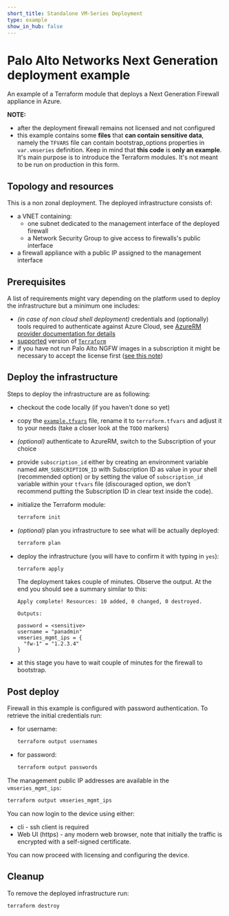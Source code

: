 ```yaml
---
short_title: Standalone VM-Series Deployment
type: example
show_in_hub: false
---
```

# Palo Alto Networks Next Generation deployment example

An example of a Terraform module that deploys a Next Generation Firewall appliance in Azure.

**NOTE:**

- after the deployment firewall remains not licensed and not configured
- this example contains some **files** that **can contain sensitive data**, namely the `TFVARS` file can contain bootstrap_options
  properties in `var.vmseries` definition. Keep in mind that **this code** is **only an example**. It's main purpose is to
  introduce the Terraform modules. It's not meant to be run on production in this form.

## Topology and resources

This is a non zonal deployment. The deployed infrastructure consists of:

- a VNET containing:
  - one subnet dedicated to the management interface of the deployed firewall
  - a Network Security Group to give access to firewalls's public interface
- a firewall appliance with a public IP assigned to the management interface

## Prerequisites

A list of requirements might vary depending on the platform used to deploy the infrastructure but a minimum one includes:

- _(in case of non cloud shell deployment)_ credentials and (optionally) tools required to authenticate against Azure Cloud, see
  [AzureRM provider documentation for details](https://registry.terraform.io/providers/hashicorp/azurerm/latest/docs#authenticating-to-azure)
- [supported](#requirements) version of [`Terraform`](<https://developer.hashicorp.com/terraform/downloads>)
- if you have not run Palo Alto NGFW images in a subscription it might be necessary to accept the license first
  ([see this note](../../modules/vmseries/README.md#accept-azure-marketplace-terms))

## Deploy the infrastructure

Steps to deploy the infrastructure are as following:

- checkout the code locally (if you haven't done so yet)
- copy the [`example.tfvars`](./example.tfvars) file, rename it to `terraform.tfvars` and adjust it to your needs
  (take a closer look at the `TODO` markers)
- _(optional)_ authenticate to AzureRM, switch to the Subscription of your choice
- provide `subscription_id` either by creating an environment variable named `ARM_SUBSCRIPTION_ID` with Subscription ID as value
  in your shell (recommended option) or by setting the value of `subscription_id` variable within your `tfvars` file (discouraged
  option, we don't recommend putting the Subscription ID in clear text inside the code).
- initialize the Terraform module:

  ```bash
  terraform init
  ```

- _(optional)_ plan you infrastructure to see what will be actually deployed:

  ```bash
  terraform plan
  ```

- deploy the infrastructure (you will have to confirm it with typing in `yes`):

  ```bash
  terraform apply
  ```

  The deployment takes couple of minutes. Observe the output. At the end you should see a summary similar to this:

  ```console
  Apply complete! Resources: 10 added, 0 changed, 0 destroyed.

  Outputs:

  password = <sensitive>
  username = "panadmin"
  vmseries_mgmt_ips = {
    "fw-1" = "1.2.3.4"
  }
  ```

- at this stage you have to wait couple of minutes for the firewall to bootstrap.

## Post deploy

Firewall in this example is configured with password authentication. To retrieve the initial credentials run:

- for username:

  ```bash
  terraform output usernames
  ```

- for password:

  ```bash
  terraform output passwords
  ```

The management public IP addresses are available in the `vmseries_mgmt_ips`:

```bash
terraform output vmseries_mgmt_ips
```

You can now login to the device using either:

- cli - ssh client is required
- Web UI (https) - any modern web browser, note that initially the traffic is encrypted with a self-signed certificate.

You can now proceed with licensing and configuring the device.

## Cleanup

To remove the deployed infrastructure run:

```bash
terraform destroy
```
